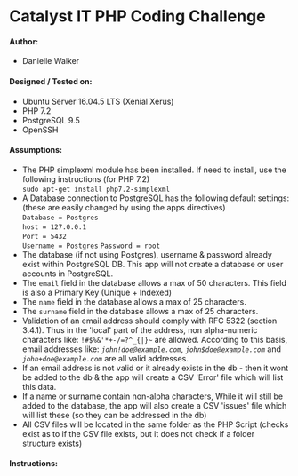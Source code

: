# Catalyst IT PHP Coding Challenge

#### Author:
* Danielle Walker

#### Designed / Tested on:
* Ubuntu Server 16.04.5 LTS (Xenial Xerus)   
* PHP 7.2   
* PostgreSQL 9.5
* OpenSSH

#### Assumptions:
* The PHP simplexml module has been installed.  If need to install, use the following instructions (for PHP 7.2)  
    `sudo apt-get install php7.2-simplexml`    
* A Database connection to PostgreSQL has the following default settings: (these are easily changed by using the apps directives)   
    `Database = Postgres`   
    `host = 127.0.0.1`  
    `Port = 5432`   
    `Username = Postgres`
    `Password = root`   
* The database (if not using Postgres), username & password already exist within PostgreSQL DB.  This app will not create a database or user accounts in PostgreSQL.
* The `email` field in the database allows a max of 50 characters.  This field is also a Primary Key (Unique + Indexed)
* The `name` field in the database allows a max of 25 characters.
* The `surname` field in the database allows a max of 25 characters.
* Validation of an email address should comply with RFC 5322 (section 3.4.1).  Thus in the 'local' part of the address, non alpha-numeric characters like: `!#$%&'*+-/=?^_{|}~` are allowed.
  According to this basis, email addresses like: _`john!doe@example.com`_, _`john$doe@example.com`_ and _`john+doe@example.com`_ are all valid addresses.
* If an email address is not valid or it already exists in the db - then it wont be added to the db & the app will create a CSV 'Error' file which will list this data.
* If a name or surname contain non-alpha characters, While it will still be added to the database, the app will also create a CSV 'issues' file which will list these (so they can be addressed in the db)
* All CSV files will be located in the same folder as the PHP Script (checks exist as to if the CSV file exists, but it does not check if a folder structure exists)

#### Instructions:
